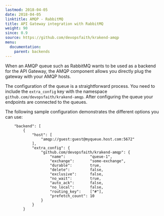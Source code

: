 ```yaml
---
lastmod: 2018-04-05
date: 2018-04-05
linktitle: AMQP - RabbitMQ
title: API Gateway integration with RabbitMQ
weight: 90
since: 0.9
source: https://github.com/devopsfaith/krakend-amqp
menu:
  documentation:
    parent: backends
---
```

When an AMQP queue such as RabbitMQ wants to be used as a backend for the API Gateway, the AMQP component allows you directly plug the gateway with your AMQP hosts.

The configuration of the queue is a straightforward process. You need to include the `extra_config` key with the namespace `github.com/devopsfaith/krakend-amqp`. After configuring the queue your endpoints are connected to the queues.

The following sample configuration demonstrates the different options you can use:

		"backend": [
			{
				"host": [
					"amqp://guest:guest@myqueue.host.com:5672"
				],
				"extra_config": {
					"github.com/devopsfaith/krakend-amqp": {
						"name":           "queue-1",
						"exchange":       "some-exchange",
						"durable":        true,
						"delete":         false,
						"exclusive":      false,
						"no_wait":        true,
						"auto_ack":       false,
						"no_local":       false,
						"routing_key":    ["#"],
						"prefetch_count": 10
					}
				}
			}